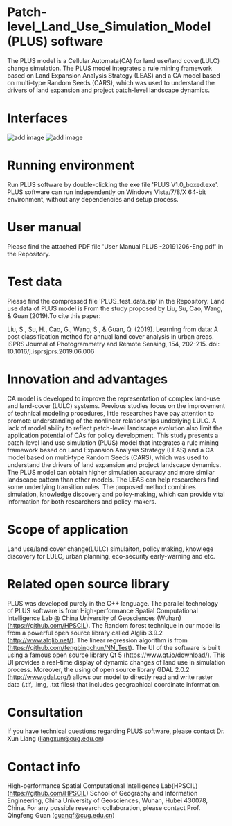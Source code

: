 # Patch-level_Land_Use_Simulation_Model (PLUS) software
The PLUS model is a Cellular Automata(CA) for land use/land cover(LULC) change simulation. The PLUS model integrates a rule mining framework based on Land Expansion Analysis Strategy (LEAS) and a CA model based on multi-type Random Seeds (CARS), which was used to understand the drivers of land expansion and project patch-level landscape dynamics.

# Interfaces
![add image](https://github.com/HPSCIL/Patch-level_Land_Use_Simulation_Model/raw/master/pic1.png)
![add image](https://github.com/HPSCIL/Patch-level_Land_Use_Simulation_Model/raw/master/pic2.png)

# Running environment
Run PLUS software by double-clicking the exe file 'PLUS V1.0_boxed.exe'. PLUS software can run independently on Windows Vista/7/8/X 64-bit environment, without any dependencies and setup process.
# User manual
Please find the attached PDF file 'User Manual PLUS -20191206-Eng.pdf' in the Repository.
# Test data
Please find the compressed file 'PLUS_test_data.zip' in the Repository. Land use data of PLUS model is From the study proposed by 
Liu, Su, Cao, Wang, & Guan (2019).To cite this paper:
</p>
Liu, S., Su, H., Cao, G., Wang, S., & Guan, Q. (2019). Learning from data: A post classification method for annual land cover analysis in urban areas. ISPRS Journal of Photogrammetry and Remote Sensing, 154, 202-215. doi: 10.1016/j.isprsjprs.2019.06.006  
<p>

# Innovation and advantages 
  CA model is developed to improve the representation of complex land-use and land-cover (LULC) systems. Previous studies focus on the improvement of technical modeling procedures, little researches have pay attention to promote understanding of the nonlinear relationships underlying LULC. A lack of model ability to reflect patch-level landscape evolution also limit the application potential of CAs for policy development. This study presents a patch-level land use simulation (PLUS) model that integrates a rule mining framework based on Land Expansion Analysis Strategy (LEAS) and a CA model based on multi-type Random Seeds (CARS), which was used to understand the drivers of land expansion and project landscape dynamics. The PLUS model can obtain higher simulation accuracy and more similar landscape pattern than other models. The LEAS can help researchers find some underlying transition rules. The proposed method combines simulation, knowledge discovery and policy-making, which can provide vital information for both researchers and policy-makers.
 
 # Scope of application
Land use/land cover change(LULC) simulaiton, policy making, knowlege discovery for LULC, urban planning, eco-security early-warning and etc.
  
# Related open source library
  PLUS was developed purely in the C++ language. The parallel technology of PLUS software is from High-performance Spatial Computational Intelligence Lab @ China University of Geosciences (Wuhan) (https://github.com/HPSCIL). The Random forest technique in our model is from a powerful open source library called Alglib 3.9.2 (http://www.alglib.net/). The linear regression algorithm is from (https://github.com/fengbingchun/NN_Test). The UI of the software is built using a famous open source library Qt 5 (https://www.qt.io/download/). This UI provides a real-time display of dynamic changes of land use in simulation process. Moreover, the using of open source library GDAL 2.0.2 (http://www.gdal.org/) allows our model to directly read and write raster data (.tif, .img, .txt files) that includes geographical coordinate information. 
  
# Consultation 
If you have technical questions regarding PLUS software, please contact Dr. Xun Liang (liangxun@cug.edu.cn)

# Contact info
High-performance Spatial Computational Intelligence Lab(HPSCIL) (https://github.com/HPSCIL)
School of Geography and Information Engineering, China University of Geosciences, Wuhan, Hubei 430078, China.
For any possible research collaboration, please contact Prof. Qingfeng Guan (guanqf@cug.edu.cn)


